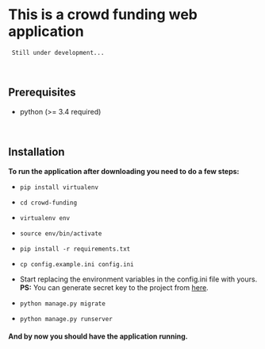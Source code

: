 
# This is a crowd funding web application  

     Still under development...  

<br>

## Prerequisites 
* python (>= 3.4 required)  


<br>

## Installation 
**To run the application after downloading you need to do a few steps:**  
  
* ```pip install virtualenv```  
* ```cd crowd-funding```  
* ```virtualenv env```  
* ```source env/bin/activate```  
* ```pip install -r requirements.txt```  
* ```cp config.example.ini config.ini```  
  
* Start replacing the environment variables in the config.ini  file with yours.  
  **PS:** You can generate secret key to the project from [here](https://djecrety.ir/).  
  
* ```python manage.py migrate```  
* ```python manage.py runserver```  
  
#### And by now you should have the application running.